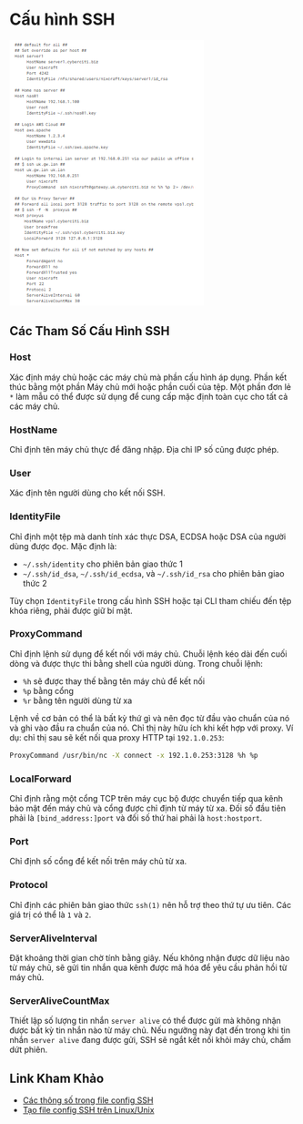 # Cấu hình SSH
![alt text](image.png)
## Các Tham Số Cấu Hình SSH

### Host
Xác định máy chủ hoặc các máy chủ mà phần cấu hình áp dụng. Phần kết thúc bằng một phần Máy chủ mới hoặc phần cuối của tệp. Một phần đơn lẻ `*` làm mẫu có thể được sử dụng để cung cấp mặc định toàn cục cho tất cả các máy chủ.

### HostName
Chỉ định tên máy chủ thực để đăng nhập. Địa chỉ IP số cũng được phép.

### User
Xác định tên người dùng cho kết nối SSH.

### IdentityFile
Chỉ định một tệp mà danh tính xác thực DSA, ECDSA hoặc DSA của người dùng được đọc. Mặc định là:
- `~/.ssh/identity` cho phiên bản giao thức 1
- `~/.ssh/id_dsa`, `~/.ssh/id_ecdsa`, và `~/.ssh/id_rsa` cho phiên bản giao thức 2

Tùy chọn `IdentityFile` trong cấu hình SSH hoặc tại CLI tham chiếu đến tệp khóa riêng, phải được giữ bí mật.

### ProxyCommand
Chỉ định lệnh sử dụng để kết nối với máy chủ. Chuỗi lệnh kéo dài đến cuối dòng và được thực thi bằng shell của người dùng. Trong chuỗi lệnh:
- `%h` sẽ được thay thế bằng tên máy chủ để kết nối
- `%p` bằng cổng
- `%r` bằng tên người dùng từ xa

Lệnh về cơ bản có thể là bất kỳ thứ gì và nên đọc từ đầu vào chuẩn của nó và ghi vào đầu ra chuẩn của nó. Chỉ thị này hữu ích khi kết hợp với proxy. Ví dụ: chỉ thị sau sẽ kết nối qua proxy HTTP tại `192.1.0.253`:

```sh
ProxyCommand /usr/bin/nc -X connect -x 192.1.0.253:3128 %h %p
```

### LocalForward
Chỉ định rằng một cổng TCP trên máy cục bộ được chuyển tiếp qua kênh bảo mật đến máy chủ và cổng được chỉ định từ máy từ xa. Đối số đầu tiên phải là `[bind_address:]port` và đối số thứ hai phải là `host:hostport`.

### Port
Chỉ định số cổng để kết nối trên máy chủ từ xa.

### Protocol
Chỉ định các phiên bản giao thức `ssh(1)` nên hỗ trợ theo thứ tự ưu tiên. Các giá trị có thể là `1` và `2`.

### ServerAliveInterval
Đặt khoảng thời gian chờ tính bằng giây. Nếu không nhận được dữ liệu nào từ máy chủ, sẽ gửi tin nhắn qua kênh được mã hóa để yêu cầu phản hồi từ máy chủ.

### ServerAliveCountMax
Thiết lập số lượng tin nhắn `server alive` có thể được gửi mà không nhận được bất kỳ tin nhắn nào từ máy chủ. Nếu ngưỡng này đạt đến trong khi tin nhắn `server alive` đang được gửi, SSH sẽ ngắt kết nối khỏi máy chủ, chấm dứt phiên.

## Link Kham Khảo
- [Các thông số trong file config SSH](https://blog.vinahost.vn/cac-thong-so-trong-file-config-ssh/)
- [Tạo file config SSH trên Linux/Unix](https://www.cyberciti.biz/faq/create-ssh-config-file-on-linux-unix/)